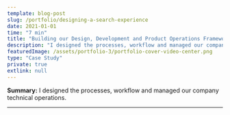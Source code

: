 ```yaml
---
template: blog-post
slug: /portfolio/designing-a-search-experience
date: 2021-01-01
time: "7 min"
title: "Building our Design, Development and Product Operations Framework"
description: "I designed the processes, workflow and managed our company technical operations"
featuredImage: /assets/portfolio-3/portfolio-cover-video-center.png
type: "Case Study"
private: true
extlink: null
---
```


**Summary:** I designed the processes, workflow and managed our company technical operations.

---
